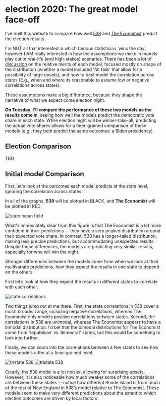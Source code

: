 # election 2020: The great model face-off

I’ve built this website to compare how well [538](https://projects.fivethirtyeight.com/2020-election-forecast) and [The Economist](https://projects.economist.com/us-2020-forecast/president) predict the election results. 

I'm NOT all that interested in which famous statistician ‘wins the day’, however I AM really interested in how the assumptions we make in models play out in real-life (and high-stakes) scenarios. There has been a lot of [discussion](https://statmodeling.stat.columbia.edu/2020/10/24/reverse-engineering-the-problematic-tail-behavior-of-the-fivethirtyeight-presidential-election-forecast/) on the relative merits of each model, focused mostly on shape of the distribution (whether a model included 'fat tails' that allow for a possibility of large upsets), and how to best model the correlation across states (E.g., when and where its reasonable to assume low or negative correlations across states). 

These assumptions make a big difference, because they shape the narrative of what we expect come election night.

**On Tuesday, I'll compare the performance of these two models as the results come in**, seeing how well the models predict the democratic vote share in each state. While election night will be winner-take-all, predicting the actual vote shares allows for a finer-grained comparison of these models (e.g., they both predict the same outcomes: a Biden presidency).


Election Comparison
------------

TBD



Initial model Comparison
------------

First, let's look at the outcomes each model predicts at the state level, ignoring the correlation across states.

In all of the graphs, **538** will be plotted in BLACK, and **The Economist** will be plotted in RED.


![state mean field](/figures/meanfield.png)

What's immediately clear from this figure is that The Economist is a lot more confident in their predictions -- they have a very peaked distribution around their expected vote share. In contrast, 538 has a longer-tailed distribution, making less precise predictions, but accommodating unexpected results. Despite those differences, the models are predicting very similar results, especially for who will win the night.

Stronger differences between the models come from when we look at their multivariate predictions, how they expect the results in one state to depend on the others.

First let’s look at how they expect the results in different states to correlate with each other.

![state correlations](/figures/corrplots.png)

Two things jump out at me there. First, the state correlations in 538 cover a much broader range, including negative correlations, whereas The Economist only models positive correlations between states. Second, the correlations in 538 are unimodal, whereas The Economist appears to have a bimodal distribution. I’d bet that the bimodal distributions for The Economist come from ‘republican’ vs ‘democrat’ states, but this would be something to look into further.


Finally, we can zoom into the correlations between a few states to see how these models differ at a finer-grained level.

![tristate 538](/figures/compareMulti_538.png) 
![tristate 538](/figures/compareMulti_Econ.png)

Clearly, the 538 model is a lot noisier, allowing for surprising upsets. However, it is also noticeable how much weaker some of the correlations are between these states -- notice how different Rhode Island is from much of the rest of New England in 538’s model relative to The Economist. These models seem to make very different predictions about the extent to which election outcomes are driven by local factors.


